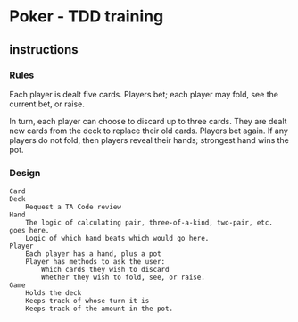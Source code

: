 # Poker - TDD training

## instructions

### Rules

Each player is dealt five cards.
Players bet; each player may fold, see the current bet, or raise.

In turn, each player can choose to discard up to three cards.
    They are dealt new cards from the deck to replace their old cards.
Players bet again.
If any players do not fold, then players reveal their hands; strongest hand wins the pot.

### Design
    Card
    Deck
        Request a TA Code review
    Hand
        The logic of calculating pair, three-of-a-kind, two-pair, etc. goes here.
        Logic of which hand beats which would go here.
    Player
        Each player has a hand, plus a pot
        Player has methods to ask the user:
            Which cards they wish to discard
            Whether they wish to fold, see, or raise.
    Game
        Holds the deck
        Keeps track of whose turn it is
        Keeps track of the amount in the pot.